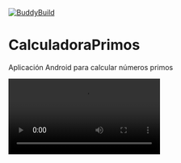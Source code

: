 [![BuddyBuild](https://dashboard.buddybuild.com/api/statusImage?appID=574770defd18b501006900ee&branch=master&build=latest)](https://dashboard.buddybuild.com/apps/574770defd18b501006900ee/build/latest)
# CalculadoraPrimos
Aplicación Android para calcular números primos

![Alt Text](http://i.imgur.com/laxsJHr.webm)
